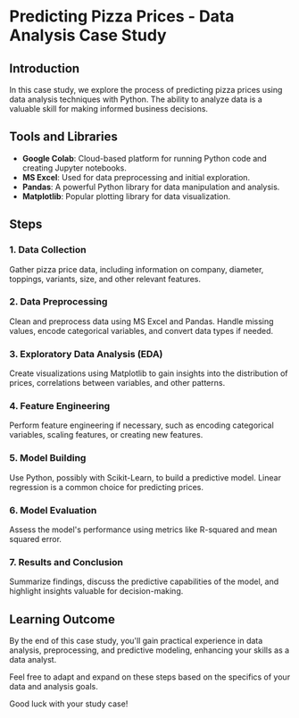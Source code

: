 # Predicting Pizza Prices - Data Analysis Case Study

## Introduction

In this case study, we explore the process of predicting pizza prices using data analysis techniques with Python. The ability to analyze data is a valuable skill for making informed business decisions.

## Tools and Libraries

- **Google Colab**: Cloud-based platform for running Python code and creating Jupyter notebooks.
- **MS Excel**: Used for data preprocessing and initial exploration.
- **Pandas**: A powerful Python library for data manipulation and analysis.
- **Matplotlib**: Popular plotting library for data visualization.

## Steps

### 1. Data Collection

Gather pizza price data, including information on company, diameter, toppings, variants, size, and other relevant features.

### 2. Data Preprocessing

Clean and preprocess data using MS Excel and Pandas. Handle missing values, encode categorical variables, and convert data types if needed.

### 3. Exploratory Data Analysis (EDA)

Create visualizations using Matplotlib to gain insights into the distribution of prices, correlations between variables, and other patterns.

### 4. Feature Engineering

Perform feature engineering if necessary, such as encoding categorical variables, scaling features, or creating new features.

### 5. Model Building

Use Python, possibly with Scikit-Learn, to build a predictive model. Linear regression is a common choice for predicting prices.

### 6. Model Evaluation

Assess the model's performance using metrics like R-squared and mean squared error.

### 7. Results and Conclusion

Summarize findings, discuss the predictive capabilities of the model, and highlight insights valuable for decision-making.

## Learning Outcome

By the end of this case study, you'll gain practical experience in data analysis, preprocessing, and predictive modeling, enhancing your skills as a data analyst.

Feel free to adapt and expand on these steps based on the specifics of your data and analysis goals.

Good luck with your study case!
